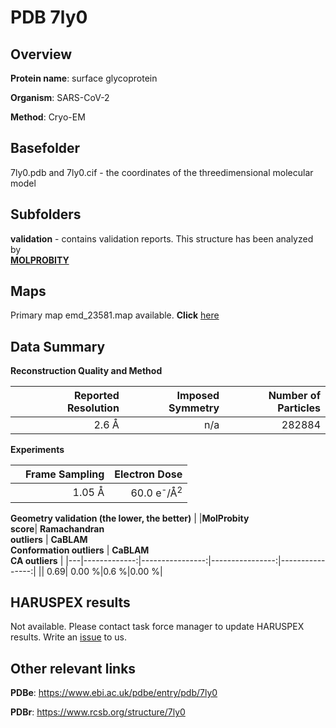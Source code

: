 # PDB 7ly0

## Overview

**Protein name**: surface glycoprotein

**Organism**: SARS-CoV-2

**Method**: Cryo-EM



## Basefolder

7ly0.pdb and 7ly0.cif - the coordinates of the threedimensional molecular model

## Subfolders





**validation** - contains validation reports. This structure has been analyzed by <br>  [**MOLPROBITY**](https://github.com/thorn-lab/coronavirus_structural_task_force/tree/master/pdb/surface_glycoprotein/SARS-CoV-2/7ly0/validation/molprobity)    



## Maps

Primary map emd_23581.map available. **Click** [here](http://ftp.wwpdb.org/pub/emdb/structures/EMD-23581/map/) 

## Data Summary
**Reconstruction Quality and Method**

|   | Reported Resolution | Imposed Symmetry | Number of Particles |
|---|-------------:|----------------:|--------------:|
|   |2.6 Å|n/a|282884|

**Experiments**

|   | Frame Sampling | Electron Dose |
|---|-------------:|----------------:|
|   |1.05 Å|60.0 e<sup>-</sup>/Å<sup>2</sup>|

**Geometry validation (the lower, the better)**
|   |**MolProbity<br>score**| **Ramachandran<br>outliers** | **CaBLAM<br>Conformation outliers** | **CaBLAM<br>CA outliers** |
|---|-------------:|----------------:|----------------:|----------------:|
||  0.69|  0.00 %|0.6 %|0.00 %|

## HARUSPEX results

Not available. Please contact task force manager to update HARUSPEX results. Write an [issue](https://github.com/thorn-lab/coronavirus_structural_task_force/issues) to us.

## Other relevant links 
**PDBe**:  https://www.ebi.ac.uk/pdbe/entry/pdb/7ly0
 
**PDBr**: https://www.rcsb.org/structure/7ly0 
